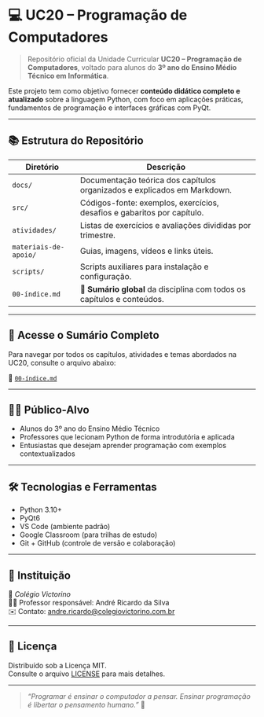 # 💻 UC20 – Programação de Computadores

> Repositório oficial da Unidade Curricular **UC20 – Programação de Computadores**, voltado para alunos do **3º ano do Ensino Médio Técnico em Informática**.

Este projeto tem como objetivo fornecer **conteúdo didático completo e atualizado** sobre a linguagem Python, com foco em aplicações práticas, fundamentos de programação e interfaces gráficas com PyQt.

---

## 📚 Estrutura do Repositório

| Diretório             | Descrição                                                                |
| --------------------- | ------------------------------------------------------------------------ |
| `docs/`               | Documentação teórica dos capítulos organizados e explicados em Markdown. |
| `src/`                | Códigos-fonte: exemplos, exercícios, desafios e gabaritos por capítulo.  |
| `atividades/`         | Listas de exercícios e avaliações divididas por trimestre.               |
| `materiais-de-apoio/` | Guias, imagens, vídeos e links úteis.                                    |
| `scripts/`            | Scripts auxiliares para instalação e configuração.                       |
| `00-índice.md`        | 📌 **Sumário global** da disciplina com todos os capítulos e conteúdos.  |

---

## 📌 Acesse o Sumário Completo

Para navegar por todos os capítulos, atividades e temas abordados na UC20, consulte o arquivo abaixo:

🔗 [`00-índice.md`](./docs/README.md)

---

## 🧑‍🏫 Público-Alvo

- Alunos do 3º ano do Ensino Médio Técnico
- Professores que lecionam Python de forma introdutória e aplicada
- Entusiastas que desejam aprender programação com exemplos contextualizados

---

## 🛠️ Tecnologias e Ferramentas

- Python 3.10+
- PyQt6
- VS Code (ambiente padrão)
- Google Classroom (para trilhas de estudo)
- Git + GitHub (controle de versão e colaboração)

---

## 🏫 Instituição

📍 _Colégio Victorino_  
👨‍🏫 Professor responsável: André Ricardo da Silva  
✉️ Contato: [andre.ricardo@colegiovictorino.com.br](mailto:andre.ricardo@colegiovictorino.com.br)

---

## 📄 Licença

Distribuído sob a Licença MIT.  
Consulte o arquivo [LICENSE](./LICENSE) para mais detalhes.

---

> _“Programar é ensinar o computador a pensar. Ensinar programação é libertar o pensamento humano.”_ 🚀
